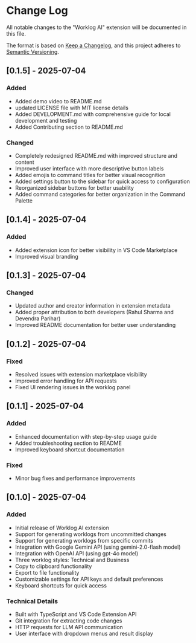 # Change Log

All notable changes to the "Worklog AI" extension will be documented in this file.

The format is based on [Keep a Changelog](https://keepachangelog.com/en/1.0.0/),
and this project adheres to [Semantic Versioning](https://semver.org/spec/v2.0.0.html).

## [0.1.5] - 2025-07-04

### Added

- Added demo video to README.md
- updated LICENSE file with MIT license details
- Added DEVELOPMENT.md with comprehensive guide for local development and testing
- Added Contributing section to README.md

### Changed

- Completely redesigned README.md with improved structure and content
- Improved user interface with more descriptive button labels
- Added emojis to command titles for better visual recognition
- Added settings button to the sidebar for quick access to configuration
- Reorganized sidebar buttons for better usability
- Added command categories for better organization in the Command Palette

## [0.1.4] - 2025-07-04

### Added

- Added extension icon for better visibility in VS Code Marketplace
- Improved visual branding

## [0.1.3] - 2025-07-04

### Changed

- Updated author and creator information in extension metadata
- Added proper attribution to both developers (Rahul Sharma and Devendra Parihar)
- Improved README documentation for better user understanding

## [0.1.2] - 2025-07-04

### Fixed

- Resolved issues with extension marketplace visibility
- Improved error handling for API requests
- Fixed UI rendering issues in the worklog panel

## [0.1.1] - 2025-07-04

### Added

- Enhanced documentation with step-by-step usage guide
- Added troubleshooting section to README
- Improved keyboard shortcut documentation

### Fixed

- Minor bug fixes and performance improvements

## [0.1.0] - 2025-07-04

### Added

- Initial release of Worklog AI extension
- Support for generating worklogs from uncommitted changes
- Support for generating worklogs from specific commits
- Integration with Google Gemini API (using gemini-2.0-flash model)
- Integration with OpenAI API (using gpt-4o model)
- Three worklog styles: Technical and Business
- Copy to clipboard functionality
- Export to file functionality
- Customizable settings for API keys and default preferences
- Keyboard shortcuts for quick access

### Technical Details

- Built with TypeScript and VS Code Extension API
- Git integration for extracting code changes
- HTTP requests for LLM API communication
- User interface with dropdown menus and result display
